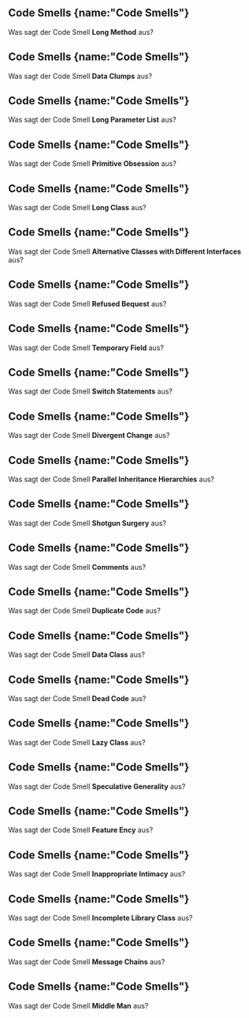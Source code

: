 ## Code Smells {name:"Code Smells"}
<p>Was sagt der Code Smell <b>Long Method</b> aus?</p>

## Code Smells {name:"Code Smells"}
<p>Was sagt der Code Smell <b>Data Clumps</b> aus?</p>

## Code Smells {name:"Code Smells"}
<p>Was sagt der Code Smell <b>Long Parameter List</b> aus?</p>

## Code Smells {name:"Code Smells"}
<p>Was sagt der Code Smell <b>Primitive Obsession</b> aus?</p>

## Code Smells {name:"Code Smells"}
<p>Was sagt der Code Smell <b>Long Class</b> aus?</p>

## Code Smells {name:"Code Smells"}
<p>Was sagt der Code Smell <b>Alternative Classes with Different Interfaces</b> aus?</p>

## Code Smells {name:"Code Smells"}
<p>Was sagt der Code Smell <b>Refused Bequest</b> aus?</p>

## Code Smells {name:"Code Smells"}
<p>Was sagt der Code Smell <b>Temporary Field</b> aus?</p>

## Code Smells {name:"Code Smells"}
<p>Was sagt der Code Smell <b>Switch Statements</b> aus?</p>

## Code Smells {name:"Code Smells"}
<p>Was sagt der Code Smell <b>Divergent Change</b> aus?</p>

## Code Smells {name:"Code Smells"}
<p>Was sagt der Code Smell <b>Parallel Inheritance Hierarchies</b> aus?</p>

## Code Smells {name:"Code Smells"}
<p>Was sagt der Code Smell <b>Shotgun Surgery</b> aus?</p>

## Code Smells {name:"Code Smells"}
<p>Was sagt der Code Smell <b>Comments</b> aus?</p>

## Code Smells {name:"Code Smells"}
<p>Was sagt der Code Smell <b>Duplicate Code</b> aus?</p>

## Code Smells {name:"Code Smells"}
<p>Was sagt der Code Smell <b>Data Class</b> aus?</p>

## Code Smells {name:"Code Smells"}
<p>Was sagt der Code Smell <b>Dead Code</b> aus?</p>

## Code Smells {name:"Code Smells"}
<p>Was sagt der Code Smell <b>Lazy Class</b> aus?</p>

## Code Smells {name:"Code Smells"}
<p>Was sagt der Code Smell <b>Speculative Generality</b> aus?</p>

## Code Smells {name:"Code Smells"}
<p>Was sagt der Code Smell <b>Feature Ency</b> aus?</p>

## Code Smells {name:"Code Smells"}
<p>Was sagt der Code Smell <b>Inappropriate Intimacy</b> aus?</p>

## Code Smells {name:"Code Smells"}
<p>Was sagt der Code Smell <b>Incomplete Library Class</b> aus?</p>

## Code Smells {name:"Code Smells"}
<p>Was sagt der Code Smell <b>Message Chains</b> aus?</p>

## Code Smells {name:"Code Smells"}
<p>Was sagt der Code Smell <b>Middle Man</b> aus?</p>